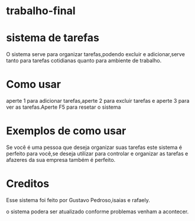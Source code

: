 # trabalho-final
# sistema de tarefas 
 O sistema serve para organizar tarefas,podendo excluir e adicionar,serve tanto para tarefas cotidianas quanto para ambiente de trabalho.

# Como usar

aperte 1 para adicionar tarefas,aperte 2 para excluir tarefas e aperte 3 para ver as tarefas.Aperte F5 para resetar o sistema

# Exemplos de como usar

Se você é uma pessoa que deseja organizar suas tarefas este sistema é perfeito para você,se deseja utilizar para controlar e organizar as tarefas
e afazeres da sua empresa também é perfeito.

# Creditos

Esse sistema foi feito por Gustavo Pedroso,isaias e rafaely.

o sistema podera ser atualizado conforme problemas venham a acontecer.

